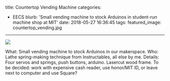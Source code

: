 title: Countertop Vending Machine
categories:
  - EECS 
blurb: 'Small vending machine to stock Arduinos in student-run machine shop at MIT'
date: 2018-05-27 16:36:45
tags:
featured_image: countertop_vending.jpg
---

![](countertop_vending.jpg)

What: Small vending machine to stock Arduinos in our makerspace.
Who: Lathe spring-making technique from Instructables, all else by me.
Details: Four servos and springs, push buttons, arduino. Lasercut wood frame. To be decided: work with expensive cash reader, use honor/MIT ID, or leave next to computer and use Square?

